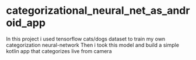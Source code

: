 # categorizational_neural_net_as_android_app


In this project i used tensorflow cats/dogs dataset to train my own categorization neural-network
Then i took this model and build a simple kotlin app that categorizes live from camera
